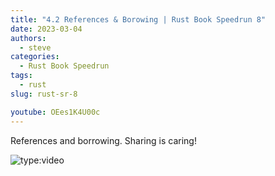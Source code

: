 ```yaml
---
title: "4.2 References & Borowing | Rust Book Speedrun 8"
date: 2023-03-04
authors:
  - steve
categories:
  - Rust Book Speedrun
tags:
  - rust
slug: rust-sr-8

youtube: OEes1K4U00c
---
```


References and borrowing. Sharing is caring!

<!-- more -->

![type:video](https://www.youtube.com/embed/OEes1K4U00c)
